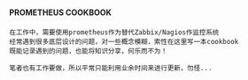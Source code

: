 #### PROMETHEUS    COOKBOOK
    在工作中，需要使用prometheus作为替代Zabbix/Nagios作监控系统
    经常遇到很多底层设计的问题，对一些概念模糊，索性在这里写一本cookbook
    既能记录遇到的问题，也能将知识分享，何乐而不为！

    笔者也有工作要做，所以平常只能利用业余时间来进行更新，勿怪...
